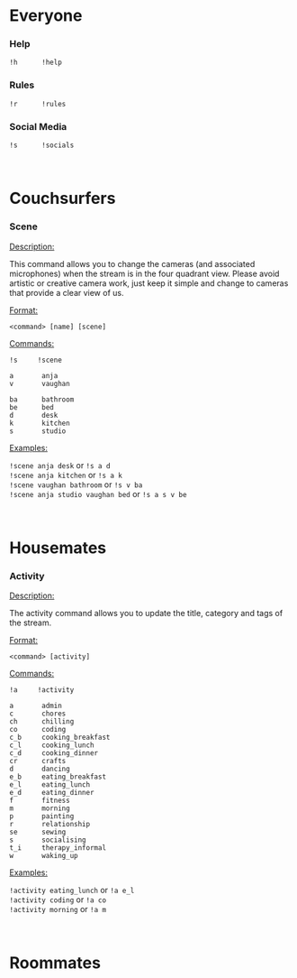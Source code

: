 # Everyone

### Help
```
!h      !help
```

### Rules
```
!r      !rules
```

### Social Media
```
!s      !socials
```
<br>

# Couchsurfers

### Scene

<ins>Description:</ins>

This command allows you to change the cameras (and associated microphones) when the stream is in the four quadrant view. Please avoid artistic or creative camera work, just keep it simple and change to cameras that provide a clear view of us.

<ins>Format:</ins>

```
<command> [name] [scene]
```

<ins>Commands:</ins>

```
!s     !scene

a       anja
v       vaughan

ba      bathroom
be      bed
d       desk
k       kitchen
s       studio
```
<ins>Examples:</ins>

`!scene anja desk` or `!s a d`<br>
`!scene anja kitchen` or `!s a k`<br>
`!scene vaughan bathroom` or `!s v ba`<br>
`!scene anja studio vaughan bed` or `!s a s v be`

<br>

# Housemates

### Activity

<ins>Description:</ins>

The activity command allows you to update the title, category and tags of the stream.

<ins>Format:</ins>

```
<command> [activity]
```

<ins>Commands:</ins>

```
!a     !activity

a       admin
c       chores
ch      chilling
co      coding
c_b     cooking_breakfast
c_l     cooking_lunch
c_d     cooking_dinner
cr      crafts
d       dancing
e_b     eating_breakfast
e_l     eating_lunch
e_d     eating_dinner
f       fitness
m       morning
p       painting
r       relationship
se      sewing
s       socialising
t_i     therapy_informal
w       waking_up
```

<ins>Examples:</ins>

`!activity eating_lunch` or `!a e_l`<br>
`!activity coding` or `!a co`<br>
`!activity morning` or `!a m`

<br>

# Roommates